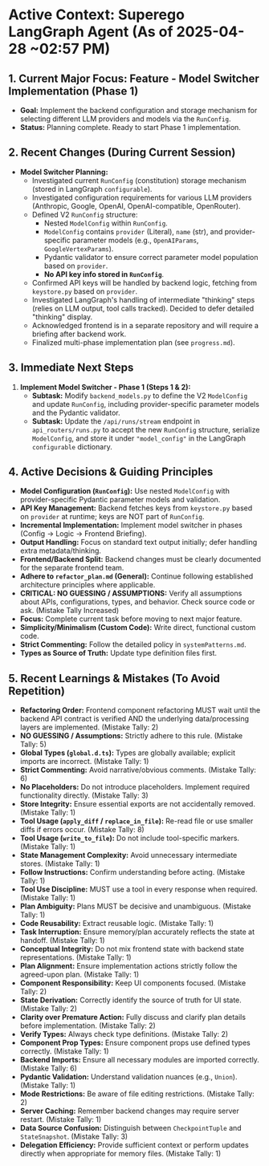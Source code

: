 # Active Context: Superego LangGraph Agent (As of 2025-04-28 ~02:57 PM)

## 1. Current Major Focus: Feature - Model Switcher Implementation (Phase 1)

*   **Goal:** Implement the backend configuration and storage mechanism for selecting different LLM providers and models via the `RunConfig`.
*   **Status:** Planning complete. Ready to start Phase 1 implementation.

## 2. Recent Changes (During Current Session)

*   **Model Switcher Planning:**
    *   Investigated current `RunConfig` (constitution) storage mechanism (stored in LangGraph `configurable`).
    *   Investigated configuration requirements for various LLM providers (Anthropic, Google, OpenAI, OpenAI-compatible, OpenRouter).
    *   Defined V2 `RunConfig` structure:
        *   Nested `ModelConfig` within `RunConfig`.
        *   `ModelConfig` contains `provider` (Literal), `name` (str), and provider-specific parameter models (e.g., `OpenAIParams`, `GoogleVertexParams`).
        *   Pydantic validator to ensure correct parameter model population based on `provider`.
        *   **No API key info stored in `RunConfig`**.
    *   Confirmed API keys will be handled by backend logic, fetching from `keystore.py` based on `provider`.
    *   Investigated LangGraph's handling of intermediate "thinking" steps (relies on LLM output, tool calls tracked). Decided to defer detailed "thinking" display.
    *   Acknowledged frontend is in a separate repository and will require a briefing after backend work.
    *   Finalized multi-phase implementation plan (see `progress.md`).

## 3. Immediate Next Steps

1.  **Implement Model Switcher - Phase 1 (Steps 1 & 2):**
    *   **Subtask:** Modify `backend_models.py` to define the V2 `ModelConfig` and update `RunConfig`, including provider-specific parameter models and the Pydantic validator.
    *   **Subtask:** Update the `/api/runs/stream` endpoint in `api_routers/runs.py` to accept the new `RunConfig` structure, serialize `ModelConfig`, and store it under `"model_config"` in the LangGraph `configurable` dictionary.

## 4. Active Decisions & Guiding Principles

*   **Model Configuration (`RunConfig`):** Use nested `ModelConfig` with provider-specific Pydantic parameter models and validation.
*   **API Key Management:** Backend fetches keys from `keystore.py` based on `provider` at runtime; keys are NOT part of `RunConfig`.
*   **Incremental Implementation:** Implement model switcher in phases (Config -> Logic -> Frontend Briefing).
*   **Output Handling:** Focus on standard text output initially; defer handling extra metadata/thinking.
*   **Frontend/Backend Split:** Backend changes must be clearly documented for the separate frontend team.
*   **Adhere to `refactor_plan.md` (General):** Continue following established architecture principles where applicable.
*   **CRITICAL: NO GUESSING / ASSUMPTIONS:** Verify all assumptions about APIs, configurations, types, and behavior. Check source code or ask. (Mistake Tally Increased)
*   **Focus:** Complete current task before moving to next major feature.
*   **Simplicity/Minimalism (Custom Code):** Write direct, functional custom code.
*   **Strict Commenting:** Follow the detailed policy in `systemPatterns.md`.
*   **Types as Source of Truth:** Update type definition files first.

## 5. Recent Learnings & Mistakes (To Avoid Repetition)

*   **Refactoring Order:** Frontend component refactoring MUST wait until the backend API contract is verified AND the underlying data/processing layers are implemented. (Mistake Tally: 2)
*   **NO GUESSING / Assumptions:** Strictly adhere to this rule. (Mistake Tally: 5)
*   **Global Types (`global.d.ts`):** Types are globally available; explicit imports are incorrect. (Mistake Tally: 1)
*   **Strict Commenting:** Avoid narrative/obvious comments. (Mistake Tally: 6)
*   **No Placeholders:** Do not introduce placeholders. Implement required functionality directly. (Mistake Tally: 3)
*   **Store Integrity:** Ensure essential exports are not accidentally removed. (Mistake Tally: 1)
*   **Tool Usage (`apply_diff` / `replace_in_file`):** Re-read file or use smaller diffs if errors occur. (Mistake Tally: 8)
*   **Tool Usage (`write_to_file`):** Do not include tool-specific markers. (Mistake Tally: 1)
*   **State Management Complexity:** Avoid unnecessary intermediate stores. (Mistake Tally: 1)
*   **Follow Instructions:** Confirm understanding before acting. (Mistake Tally: 1)
*   **Tool Use Discipline:** MUST use a tool in every response when required. (Mistake Tally: 1)
*   **Plan Ambiguity:** Plans MUST be decisive and unambiguous. (Mistake Tally: 1)
*   **Code Reusability:** Extract reusable logic. (Mistake Tally: 1)
*   **Task Interruption:** Ensure memory/plan accurately reflects the state at handoff. (Mistake Tally: 1)
*   **Conceptual Integrity:** Do not mix frontend state with backend state representations. (Mistake Tally: 1)
*   **Plan Alignment:** Ensure implementation actions strictly follow the agreed-upon plan. (Mistake Tally: 1)
*   **Component Responsibility:** Keep UI components focused. (Mistake Tally: 2)
*   **State Derivation:** Correctly identify the source of truth for UI state. (Mistake Tally: 2)
*   **Clarity over Premature Action:** Fully discuss and clarify plan details before implementation. (Mistake Tally: 2)
*   **Verify Types:** Always check type definitions. (Mistake Tally: 2)
*   **Component Prop Types:** Ensure component props use defined types correctly. (Mistake Tally: 1)
*   **Backend Imports:** Ensure all necessary modules are imported correctly. (Mistake Tally: 6)
*   **Pydantic Validation:** Understand validation nuances (e.g., `Union`). (Mistake Tally: 1)
*   **Mode Restrictions:** Be aware of file editing restrictions. (Mistake Tally: 2)
*   **Server Caching:** Remember backend changes may require server restart. (Mistake Tally: 1)
*   **Data Source Confusion:** Distinguish between `CheckpointTuple` and `StateSnapshot`. (Mistake Tally: 3)
*   **Delegation Efficiency:** Provide sufficient context or perform updates directly when appropriate for memory files. (Mistake Tally: 1)
